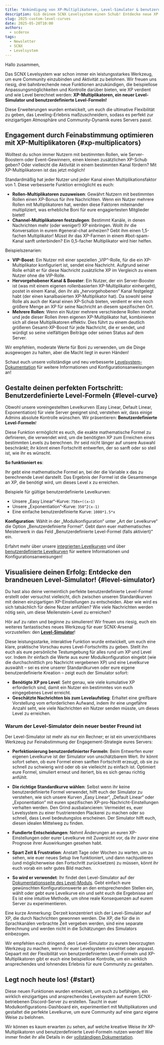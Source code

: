 ```yaml
---
title: "Ankündigung von XP-Multiplikatoren, Level-Simulator & benutzerdefinierten Formeln!"
description: Gib deinem SCNX Levelsystem einen Schub! Entdecke neue XP-Multiplikatoren, einen neuen Level-Simulator & benutzerdefinierte Level-Formeln, um das Discord-Server-Leveling vollständig anzupassen und das Nutzer-Engagement zu steigern.
slug: 2025-custom-level-curves
date: 2025-05-28T10:00
authors:
  - scderox
tags:
  - Newsletter
  - SCNX
  - Levelsystem 
---
```


Hallo zusammen,

Das SCNX Levelsystem war schon immer ein leistungsstarkes Werkzeug, um eure Community einzubinden und Aktivität zu belohnen. Wir freuen uns riesig,
drei bahnbrechende neue Funktionen anzukündigen, die beispiellose Anpassungsmöglichkeiten und Kontrolle darüber bieten, wie XP verdient und
wie Level berechnet werden: **XP-Multiplikatoren, ein neuer Level-Simulator und benutzerdefinierte Level-Formeln!**

<!-- truncate -->

Diese Erweiterungen wurden entwickelt, um euch die ultimative Flexibilität zu geben, das Leveling-Erlebnis maßzuschneidern, sodass es perfekt
zur einzigartigen Atmosphäre und Community-Dynamik eures Servers passt.

## Engagement durch Feinabstimmung optimieren mit XP-Multiplikatoren {#xp-multiplicators}

Wolltest du schon immer Nutzern mit bestimmten Rollen, wie Server-Boostern oder Event-Gewinnern, einen kleinen zusätzlichen XP-Schub geben? Oder
vielleicht die Aktivität in einem bestimmten Kanal fördern? Mit XP-Multiplikatoren ist das jetzt möglich!

Standardmäßig hat jeder Nutzer und jeder Kanal einen Multiplikationsfaktor von 1. Diese verbesserte Funktion ermöglicht es euch:

* **Rollen-Multiplikatoren zuzuweisen**: Gewährt Nutzern mit bestimmten Rollen einen XP-Bonus für ihre Nachrichten. Wenn ein Nutzer mehrere Rollen
  mit Multiplikatoren hat, werden diese Faktoren miteinander multipliziert, was erhebliche Boni für eure engagiertesten Mitglieder bietet!
* **Channel-Multiplikatoren festzulegen**: Bestimmt Kanäle, in denen Nachrichten mehr (oder weniger!) XP einbringen. Wollt ihr
  die Konversation in eurem #general-chat anheizen? Gebt ihm einen 1,5-fachen Multiplikator! Müsst ihr das XP-Farmen in einem #bot-spam-Kanal sanft
  unterbinden? Ein 0,5-facher Multiplikator wird hier helfen.

Beispielszenarien:

* **VIP-Boost**: Ein Nutzer mit einer speziellen „VIP“-Rolle, für die ein XP-Multiplikator konfiguriert ist, sendet eine Nachricht. Aufgrund
  seiner Rolle erhält er für diese Nachricht zusätzliche XP im Vergleich zu einem Nutzer ohne die VIP-Rolle.
* **Hervorgehobener Kanal & Booster**: Ein Nutzer, der ein Server-Booster ist (was mit einem eigenen rollenbasierten XP-Multiplikator einhergeht),
  postet in einem Kanal, den ihr als „hervorgehobenen“ Kanal festgelegt habt (der einen kanalbasierten XP-Multiplikator hat). Da sowohl seine
  Rolle als auch der Kanal einen XP-Schub bieten, verdient er eine noch größere Menge an XP für seine Nachricht an diesem spezifischen Ort.
* **Mehrere Rollen**: Wenn ein Nutzer mehrere verschiedene Rollen innehat und jede dieser Rollen ihren eigenen XP-Multiplikator hat,
  kombinieren sich all diese Multiplikatoren effektiv. Dies führt zu einem deutlich größeren Gesamt-XP-Boost für jede Nachricht, die er sendet,
  und würdigt so seine vielfältigen Beiträge oder seinen Status auf dem Server.

Wir empfehlen, moderate Werte für Boni zu verwenden, um die Dinge ausgewogen zu halten, aber die Macht liegt in euren Händen!

Schaut euch unsere vollständige und neu
verbesserte [Levelsystem-Dokumentation](/docs/custom-bot/modules/community/levels/#multiplicators) für weitere Informationen und
Konfigurationsanweisungen an!

## Gestalte deinen perfekten Fortschritt: Benutzerdefinierte Level-Formeln {#level-curve}

Obwohl unsere voreingestellten Levelkurven (Easy Linear, Default Linear, Exponentiation) für viele Server geeignet sind, verstehen wir, dass einige
Admins absolute Kontrolle wünschen. Wir präsentieren: **Benutzerdefinierte Level-Formeln**!

Diese Funktion ermöglicht es euch, die exakte mathematische Formel zu definieren, die verwendet wird, um die benötigten XP zum Erreichen eines bestimmten
Levels zu berechnen. Ihr seid nicht länger auf unsere Auswahl beschränkt; ihr könnt einen Fortschritt entwerfen, der so sanft oder so steil ist, wie ihr
es wünscht.

**So funktioniert es**:

Ihr gebt eine mathematische Formel an, bei der die Variable x das zu berechnende Level darstellt. Das Ergebnis der
Formel ist die Gesamtmenge an XP, die benötigt wird, um dieses Level x zu erreichen.

Beispiele für gültige benutzerdefinierte Levelkurven:

* Unsere „Easy Linear“-Kurve: `750x+((x−1)`
* Unsere „Exponentiation“-Kurve: `350^2(x-1)`
* Eine einfache benutzerdefinierte Kurve: `1000*1.5*x`

**Konfiguration**:
Wählt in der „Modulkonfiguration“ unter „Art der Levelkurve“ die Option „Benutzerdefinierte Formel“. Gebt dann euer mathematisches
Meisterwerk in das Feld „Benutzerdefinierte Level-Formel (falls aktiviert)“ ein.

Erfahrt mehr über unsere [integrierten Levelkurven](/docs/custom-bot/modules/community/levels/#level-curves) und
über [benutzerdefinierte Levelkurven](/docs/custom-bot/modules/community/levels/#custom-level-curve) für weitere Informationen und
Konfigurationsanweisungen!

## Visualisiere deinen Erfolg: Entdecke den brandneuen Level-Simulator! {#level-simulator}

Du hast also deine vermeintlich perfekte benutzerdefinierte Level-Formel erstellt oder versuchst vielleicht, dich zwischen unseren
Standardkurven mit deinen einzigartigen XP-Einstellungen zu entscheiden. Aber wie wird es sich tatsächlich für deine Nutzer anfühlen? Wie viele Nachrichten
werden nötig sein, um diese Meilenstein-Level zu erreichen?

Hör auf zu raten und beginne zu simulieren! Wir freuen uns riesig, euch ein weiteres fantastisches neues Werkzeug für euer SCNX-Arsenal vorzustellen:
den **[Level-Simulator](/docs/custom-bot/modules/community/levels/#level-simulator)**!

Diese leistungsstarke, interaktive Funktion wurde entwickelt, um euch eine klare, praktische Vorschau eures Level-Fortschritts zu geben.
Stellt ihn euch als eure persönliche Testumgebung für alles rund um XP und Level vor. Indem ihr einfach die Werte aus eurer
Modulkonfiguration eingebt (wie die durchschnittlich pro Nachricht vergebenen XP) und eine Levelkurve auswählt – sei es eine unserer
Standardkurven oder eure eigene benutzerdefinierte Kreation – zeigt euch der Simulator sofort:

* **Benötigte XP pro Level**: Seht genau, wie viele kumulative XP erforderlich sind, damit ein Nutzer ein bestimmtes von euch eingegebenes Level erreicht.
* **Geschätzte Nachrichten bis zum Levelaufstieg**: Erhaltet eine greifbare Vorstellung vom erforderlichen Aufwand, indem ihr eine ungefähre Anzahl seht, wie viele
  Nachrichten ein Nutzer senden müsste, um dieses Level zu erreichen.

### Warum der Level-Simulator dein neuer bester Freund ist

Der Level-Simulator ist mehr als nur ein Rechner; er ist ein unverzichtbares Werkzeug zur Feinabstimmung der Engagement-Strategie eures Servers:

* **Perfektionierung benutzerdefinierter Formeln**: Beim Entwerfen eurer eigenen Levelkurve ist der Simulator von unschätzbarem Wert. Ihr könnt sofort sehen, ob
  eure Formel einen sanften Fortschritt erzeugt, ob sie zu schnell zu schwierig wird oder ob sie vielleicht zu einfach ist. Optimiert
  eure Formel, simuliert erneut und iteriert, bis es sich genau richtig anfühlt.
* **Die richtige Standardkurve wählen**: Selbst wenn ihr keine benutzerdefinierte Formel verwendet, hilft euch der Simulator zu verstehen, wie
  sich unsere Kurven „Easy Linear“, „Default Linear“ oder „Exponentiation“ mit euren spezifischen XP-pro-Nachricht-Einstellungen verhalten werden.
  Den Grind ausbalancieren: Vermeidet es, euer Levelsystem zu einer frustrierenden Plackerei zu machen oder so schnell, dass Level bedeutungslos erscheinen. Der
  Simulator hilft euch, diesen idealen Mittelweg zu finden.
* **Fundierte Entscheidungen**: Nehmt Änderungen an euren XP-Einstellungen oder eurer Levelkurve mit Zuversicht vor, da ihr zuvor eine Prognose
  ihrer Auswirkungen gesehen habt.
* **Spart Zeit & Frustration**: Anstatt Tage oder Wochen zu warten, um zu sehen, wie euer neues Setup live funktioniert, und dann
  nachjustieren (und möglicherweise den Fortschritt zurücksetzen) zu müssen, könnt ihr euch vorab ein sehr gutes Bild machen.

* **So wird er verwendet**:
  Ihr findet den Level-Simulator auf der [Dokumentationsseite des Level-Moduls](/docs/custom-bot/modules/community/levels/#level-simulator). Gebt einfach eure gewünschten Konfigurationswerte
  an den entsprechenden Stellen ein, wählt oder gebt eure Levelkurve ein und seht euch die Ergebnisse an! Es ist eine intuitive Methode, um ohne
  reale Konsequenzen auf eurem Server zu experimentieren.

Eine kurze Anmerkung:
Derzeit konzentriert sich der Level-Simulator auf XP, die durch Nachrichten gewonnen werden. Die XP, die für die in Sprachkanälen verbrachte Zeit vergeben werden, sind eine
separate Berechnung und werden nicht in die Schätzungen des Simulators einbezogen.

Wir empfehlen euch dringend, den Level-Simulator zu eurem bevorzugten Werkzeug zu machen, wenn ihr euer Levelsystem einrichtet oder anpasst.
Gepaart mit der Flexibilität von benutzerdefinierten Level-Formeln und XP-Multiplikatoren gibt er euch eine beispiellose Kontrolle, um ein
wirklich ansprechendes und lohnendes Erlebnis für eure Community zu gestalten.

## Legt noch heute los! {#start}

Diese neuen Funktionen wurden entwickelt, um euch zu befähigen, ein wirklich einzigartiges und ansprechendes Levelsystem auf eurem
SCNX-betriebenen Discord-Server zu erstellen. Taucht in euer Modulkonfigurations-Dashboard ein, experimentiert mit Multiplikatoren und gestaltet die
perfekte Levelkurve, um eure Community auf eine ganz eigene Weise zu belohnen.

Wir können es kaum erwarten zu sehen, auf welche kreative Weise ihr XP-Multiplikatoren und benutzerdefinierte Level-Formeln nutzen werdet! Wie immer findet ihr alle
Details in der [vollständigen Dokumentation](/docs/custom-bot/modules/community/levels/).
